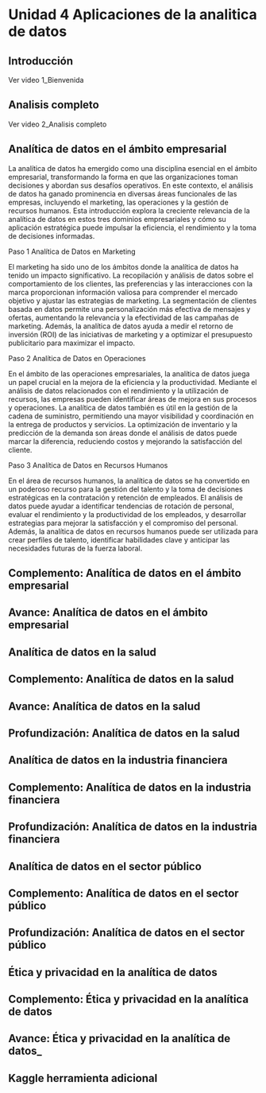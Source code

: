 # Unidad 4 Aplicaciones de la analitica de datos

## Introducción

Ver video 1_Bienvenida

## Analisis completo

Ver video 2_Analisis completo

## Analítica de datos en el ámbito empresarial

La analítica de datos ha emergido como una disciplina esencial en el ámbito empresarial, transformando la forma en que las organizaciones toman decisiones y abordan sus desafíos operativos. En este contexto, el análisis de datos ha ganado prominencia en diversas áreas funcionales de las empresas, incluyendo el marketing, las operaciones y la gestión de recursos humanos. Esta introducción explora la creciente relevancia de la analítica de datos en estos tres dominios empresariales y cómo su aplicación estratégica puede impulsar la eficiencia, el rendimiento y la toma de decisiones informadas.

Paso 1 Analítica de Datos en Marketing

El marketing ha sido uno de los ámbitos donde la analítica de datos ha tenido un impacto significativo. La recopilación y análisis de datos sobre el comportamiento de los clientes, las preferencias y las interacciones con la marca proporcionan información valiosa para comprender el mercado objetivo y ajustar las estrategias de marketing. La segmentación de clientes basada en datos permite una personalización más efectiva de mensajes y ofertas, aumentando la relevancia y la efectividad de las campañas de marketing. Además, la analítica de datos ayuda a medir el retorno de inversión (ROI) de las iniciativas de marketing y a optimizar el presupuesto publicitario para maximizar el impacto.

Paso 2 Analítica de Datos en Operaciones

En el ámbito de las operaciones empresariales, la analítica de datos juega un papel crucial en la mejora de la eficiencia y la productividad. Mediante el análisis de datos relacionados con el rendimiento y la utilización de recursos, las empresas pueden identificar áreas de mejora en sus procesos y operaciones. La analítica de datos también es útil en la gestión de la cadena de suministro, permitiendo una mayor visibilidad y coordinación en la entrega de productos y servicios. La optimización de inventario y la predicción de la demanda son áreas donde el análisis de datos puede marcar la diferencia, reduciendo costos y mejorando la satisfacción del cliente.

Paso 3 Analítica de Datos en Recursos Humanos

En el área de recursos humanos, la analítica de datos se ha convertido en un poderoso recurso para la gestión del talento y la toma de decisiones estratégicas en la contratación y retención de empleados. El análisis de datos puede ayudar a identificar tendencias de rotación de personal, evaluar el rendimiento y la productividad de los empleados, y desarrollar estrategias para mejorar la satisfacción y el compromiso del personal. Además, la analítica de datos en recursos humanos puede ser utilizada para crear perfiles de talento, identificar habilidades clave y anticipar las necesidades futuras de la fuerza laboral.

## Complemento: Analítica de datos en el ámbito empresarial

## Avance: Analítica de datos en el ámbito empresarial

## Analítica de datos en la salud

## Complemento: Analítica de datos en la salud

## Avance: Analítica de datos en la salud

## Profundización: Analítica de datos en la salud

## Analítica de datos en la industria financiera

## Complemento: Analítica de datos en la industria financiera

## Profundización: Analítica de datos en la industria financiera

## Analítica de datos en el sector público

## Complemento: Analítica de datos en el sector público

## Profundización: Analítica de datos en el sector público

## Ética y privacidad en la analítica de datos

## Complemento: Ética y privacidad en la analítica de datos

## Avance: Ética y privacidad en la analítica de datos_

## Kaggle herramienta adicional
